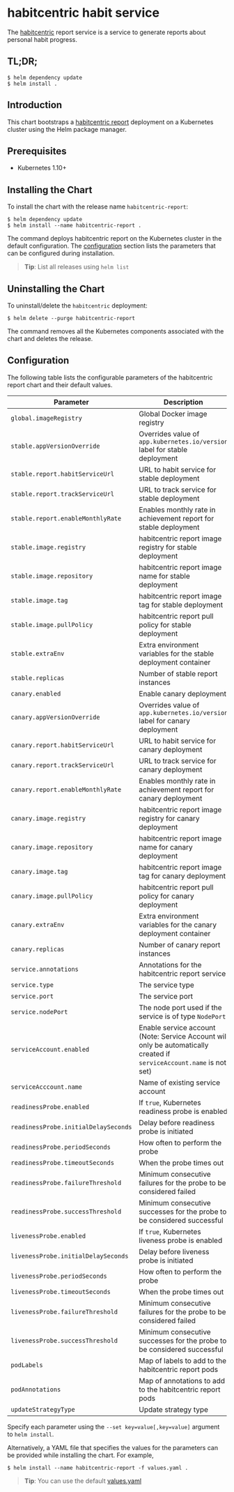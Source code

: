# habitcentric habit service

The [habitcentric](https://confluence.codecentric.de/display/HAB/habitcentric) report service is a
service to generate reports about personal habit progress.

## TL;DR;

```console
$ helm dependency update
$ helm install .
```

## Introduction

This chart bootstraps
a [habitcentric report](https://gitlab.com/habitcentric/habitcentric/-/tree/main/services/report)
deployment on a Kubernetes cluster using the Helm package manager.

## Prerequisites

- Kubernetes 1.10+

## Installing the Chart

To install the chart with the release name `habitcentric-report`:

```console
$ helm dependency update
$ helm install --name habitcentric-report .
```

The command deploys habitcentric report on the Kubernetes cluster in the default configuration.
The [configuration](#configuration) section lists the parameters that can be configured during
installation.

> **Tip**: List all releases using `helm list`

## Uninstalling the Chart

To uninstall/delete the `habitcentric` deployment:

```console
$ helm delete --purge habitcentric-report
```

The command removes all the Kubernetes components associated with the chart and deletes the release.

## Configuration

The following table lists the configurable parameters of the habitcentric report chart and their
default values.

| Parameter                            | Description                                                                                                           | Default                           |
|--------------------------------------|-----------------------------------------------------------------------------------------------------------------------|-----------------------------------|
| `global.imageRegistry`               | Global Docker image registry                                                                                          | `nil`                             |
| `stable.appVersionOverride`          | Overrides value of `app.kubernetes.io/version` label for stable deployment                                            | `nil`                             |
| `stable.report.habitServiceUrl`      | URL to habit service for stable deployment                                                                            | `http://habit.hc-habit:9001`      |
| `stable.report.trackServiceUrl`      | URL to track service for stable deployment                                                                            | `http://track.hc-track:9002`      |
| `stable.report.enableMonthlyRate`    | Enables monthly rate in achievement report for stable deployment                                                      | `false`                           |
| `stable.image.registry`              | habitcentric report image registry for stable deployment                                                              | `ghcr.io`                         |
| `stable.image.repository`            | habitcentric report image name for stable deployment                                                                  | `codecentric/habitcentric/report` |
| `stable.image.tag`                   | habitcentric report image tag for stable deployment                                                                   | `latest`                          |
| `stable.image.pullPolicy`            | habitcentric report pull policy for stable deployment                                                                 | `Always`                          |
| `stable.extraEnv`                    | Extra environment variables for the stable deployment container                                                       | `[]`                              |
| `stable.replicas`                    | Number of stable report instances                                                                                     | 1                                 |
| `canary.enabled`                     | Enable canary deployment                                                                                              | `false`                           |
| `canary.appVersionOverride`          | Overrides value of `app.kubernetes.io/version` label for canary deployment                                            | `nil`                             |
| `canary.report.habitServiceUrl`      | URL to habit service for canary deployment                                                                            | `http://habit.hc-habit:9001`      |
| `canary.report.trackServiceUrl`      | URL to track service for canary deployment                                                                            | `http://track.hc-track:9002`      |
| `canary.report.enableMonthlyRate`    | Enables monthly rate in achievement report for canary deployment                                                      | `true`                            |
| `canary.image.registry`              | habitcentric report image registry for canary deployment                                                              | `ghcr.io`                         |
| `canary.image.repository`            | habitcentric report image name for canary deployment                                                                  | `codecentric/habitcentric/report` |
| `canary.image.tag`                   | habitcentric report image tag for canary deployment                                                                   | `latest`                          |
| `canary.image.pullPolicy`            | habitcentric report pull policy for canary deployment                                                                 | `Always`                          |
| `canary.extraEnv`                    | Extra environment variables for the canary deployment container                                                       | `[]`                              |
| `canary.replicas`                    | Number of canary report instances                                                                                     | 1                                 |
| `service.annotations`                | Annotations for the habitcentric report service                                                                       | `{}`                              |
| `service.type`                       | The service type                                                                                                      | `ClusterIP`                       |
| `service.port`                       | The service port                                                                                                      | `8080`                            |
| `service.nodePort`                   | The node port used if the service is of type `NodePort`                                                               | `nil`                             |
| `serviceAccount.enabled`             | Enable service account (Note: Service Account will only be automatically created if `serviceAccount.name` is not set) | `false`                           |
| `serviceAcccount.name`               | Name of existing service account                                                                                      | `nil`                             |
| `readinessProbe.enabled`             | If `true`, Kubernetes readiness probe is enabled                                                                      | `true`                            |
| `readinessProbe.initialDelaySeconds` | Delay before readiness probe is initiated                                                                             | 20                                |
| `readinessProbe.periodSeconds`       | How often to perform the probe                                                                                        | 120                               |
| `readinessProbe.timeoutSeconds`      | When the probe times out                                                                                              | 5                                 |
| `readinessProbe.failureThreshold`    | Minimum consecutive failures for the probe to be considered failed                                                    | 6                                 |
| `readinessProbe.successThreshold`    | Minimum consecutive successes for the probe to be considered successful                                               | 1                                 |
| `livenessProbe.enabled`              | If `true`, Kubernetes liveness probe is enabled                                                                       | `true`                            |
| `livenessProbe.initialDelaySeconds`  | Delay before liveness probe is initiated                                                                              | 40                                |
| `livenessProbe.periodSeconds`        | How often to perform the probe                                                                                        | 120                               |
| `livenessProbe.timeoutSeconds`       | When the probe times out                                                                                              | 5                                 |
| `livenessProbe.failureThreshold`     | Minimum consecutive failures for the probe to be considered failed                                                    | 6                                 |
| `livenessProbe.successThreshold`     | Minimum consecutive successes for the probe to be considered successful                                               | 1                                 |
| `podLabels`                          | Map of labels to add to the habitcentric report pods                                                                  | `{}`                              |
| `podAnnotations`                     | Map of annotations to add to the habitcentric report pods                                                             | `{}`                              |
| `updateStrategyType`                 | Update strategy type                                                                                                  | `RollingUpdate`                   |

Specify each parameter using the `--set key=value[,key=value]` argument to `helm install`.

Alternatively, a YAML file that specifies the values for the parameters can be provided while
installing the chart. For example,

```console
$ helm install --name habitcentric-report -f values.yaml .
```

> **Tip**: You can use the default [values.yaml](values.yaml)
